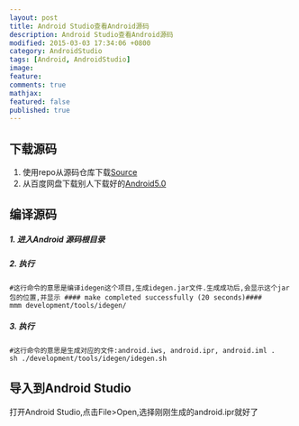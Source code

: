 ```yaml
---
layout: post
title: Android Studio查看Android源码
description: Android Studio查看Android源码
modified: 2015-03-03 17:34:06 +0800
category: AndroidStudio
tags: [Android, AndroidStudio]
image:
feature:
comments: true
mathjax:
featured: false
published: true
---
```


## 下载源码
1. 使用repo从源码仓库下载[Source](http://source.android.com)
2. 从百度网盘下载别人下载好的[Android5.0](http://pan.baidu.com/s/1c0nhX5Y)

## 编译源码
##### 1. 进入Android 源码根目录
##### 2. 执行

~~~
#这行命令的意思是编译idegen这个项目,生成idegen.jar文件.生成成功后,会显示这个jar包的位置,并显示 #### make completed successfully (20 seconds)####
mmm development/tools/idegen/
~~~

##### 3. 执行

~~~
#这行命令的意思是生成对应的文件:android.iws, android.ipr, android.iml .
sh ./development/tools/idegen/idegen.sh
~~~

## 导入到Android Studio
打开Android Studio,点击File>Open,选择刚刚生成的android.ipr就好了
